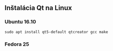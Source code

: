 ## Inštalácia Qt na Linux

### Ubuntu 16.10

```
sudo apt install qt5-default qtcreator gcc make
```

### Fedora 25



